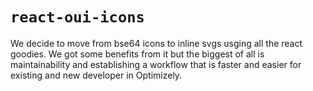 # `react-oui-icons` 

We decide to move from bse64 icons to inline svgs usging all the react goodies. We got some benefits from it
but the biggest of all is maintainability and establishing a workflow that is faster and easier for existing and 
new developer in Optimizely.
